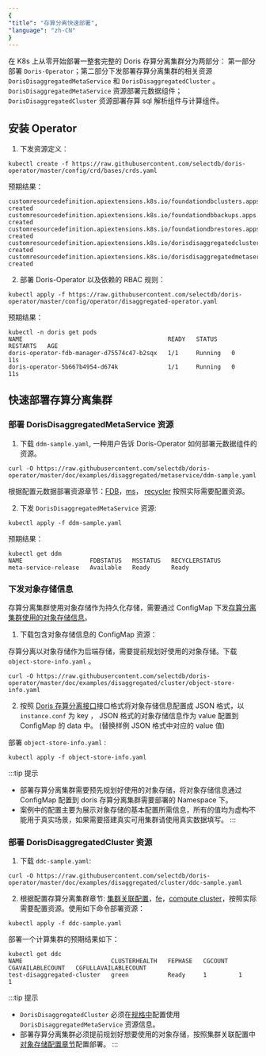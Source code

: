 ```yaml
---
{
"title": "存算分离快速部署",
"language": "zh-CN"
}
---
```


<!-- 
Licensed to the Apache Software Foundation (ASF) under one
or more contributor license agreements.  See the NOTICE file
distributed with this work for additional information
regarding copyright ownership.  The ASF licenses this file
to you under the Apache License, Version 2.0 (the
"License"); you may not use this file except in compliance
with the License.  You may obtain a copy of the License at

  http://www.apache.org/licenses/LICENSE-2.0

Unless required by applicable law or agreed to in writing,
software distributed under the License is distributed on an
"AS IS" BASIS, WITHOUT WARRANTIES OR CONDITIONS OF ANY
KIND, either express or implied.  See the License for the
specific language governing permissions and limitations
under the License.
-->

在 K8s 上从零开始部署一整套完整的 Doris 存算分离集群分为两部分： 第一部分部署 `Doris-Operator`；第二部分下发部署存算分离集群的相关资源 `DorisDisaggregatedMetaService`  和 `DorisDisaggregatedCluster` 。 `DorisDisaggregatedMetaService` 资源部署元数据组件； `DorisDisaggregatedCluster` 资源部署存算 sql 解析组件与计算组件。

## 安装 Operator

1. 下发资源定义：

```
kubectl create -f https://raw.githubusercontent.com/selectdb/doris-operator/master/config/crd/bases/crds.yaml
```

预期结果：

```
customresourcedefinition.apiextensions.k8s.io/foundationdbclusters.apps.foundationdb.org created
customresourcedefinition.apiextensions.k8s.io/foundationdbbackups.apps.foundationdb.org created
customresourcedefinition.apiextensions.k8s.io/foundationdbrestores.apps.foundationdb.org created
customresourcedefinition.apiextensions.k8s.io/dorisdisaggregatedclusters.disaggregated.cluster.doris.com created
customresourcedefinition.apiextensions.k8s.io/dorisdisaggregatedmetaservices.disaggregated.metaservice.doris.com created
```

2. 部署 Doris-Operator 以及依赖的 RBAC 规则：

```
kubectl apply -f https://raw.githubusercontent.com/selectdb/doris-operator/master/config/operator/disaggregated-operator.yaml
```

预期结果：

```
kubectl -n doris get pods
NAME                                         READY   STATUS    RESTARTS   AGE
doris-operator-fdb-manager-d75574c47-b2sqx   1/1     Running   0          11s
doris-operator-5b667b4954-d674k              1/1     Running   0          11s
```

## 快速部署存算分离集群

### 部署 DorisDisaggregatedMetaService 资源

1. 下载 `ddm-sample.yaml`, 一种用户告诉 Doris-Operator 如何部署元数据组件的资源。

```shell
curl -O https://raw.githubusercontent.com/selectdb/doris-operator/master/doc/examples/disaggregated/metaservice/ddm-sample.yaml
```

根据配置元数据部署资源章节：[FDB](./install-metaservice/config-fdb.md)，[ms](./install-metaservice/config-ms.md)， [recycler](./install-metaservice/config-recycler.md) 按照实际需要配置资源。

2. 下发 `DorisDisaggregatedMetaService` 资源:

```
kubectl apply -f ddm-sample.yaml
```

预期结果：

```
kubectl get ddm
NAME                   FDBSTATUS   MSSTATUS   RECYCLERSTATUS
meta-service-release   Available   Ready      Ready
```

### 下发对象存储信息

存算分离集群使用对象存储作为持久化存储，需要通过 ConfigMap 下发[存算分离集群使用的对象存储信息](./install-cluster/config-relation#注册对象存储)。

1. 下载包含对象存储信息的 ConfigMap 资源：

存算分离以对象存储作为后端存储，需要提前规划好使用的对象存储。下载 `object-store-info.yaml` 。

```
curl -O https://raw.githubusercontent.com/selectdb/doris-operator/master/doc/examples/disaggregated/cluster/object-store-info.yaml
```

2. 按照 [Doris 存算分离接口](../../../../compute-storage-decoupled/creating-cluster#%E5%86%85%E7%BD%AE%E5%AD%98%E5%82%A8%E5%90%8E%E7%AB%AF)接口格式将对象存储信息配置成 JSON 格式，以 `instance.conf` 为 key ， JSON 格式的对象存储信息作为 value 配置到 ConfigMap 的 data 中。  (替换样例 JSON 格式中对应的 value 值)

部署 `object-store-info.yaml` :

```shell
kubectl apply -f object-store-info.yaml
```

:::tip 提示
- 部署存算分离集群需要预先规划好使用的对象存储，将对象存储信息通过 ConfigMap 配置到 doris 存算分离集群需要部署的 Namespace 下。
- 案例中的配置主要为展示对象存储的基本配置所需信息，所有的值均为虚构不能用于真实场景，如果需要搭建真实可用集群请使用真实数据填写。
:::

### 部署 DorisDisaggregatedCluster 资源

1. 下载 `ddc-sample.yaml`:

```shell
curl -O https://raw.githubusercontent.com/selectdb/doris-operator/master/doc/examples/disaggregated/cluster/ddc-sample.yaml
```

2. 根据配置存算分离集群章节: [集群关联配置](./install-cluster/config-relation.md)，[fe](./install-cluster/config-fe.md)，[compute cluster](./install-cluster/config-cc.md)，按照实际需要配置资源。使用如下命令部署资源：

```
kubectl apply -f ddc-sample.yaml
```

部署一个计算集群的预期结果如下：

```
kubectl get ddc
NAME                         CLUSTERHEALTH   FEPHASE   CGCOUNT   CGAVAILABLECOUNT   CGFULLAVAILABLECOUNT
test-disaggregated-cluster   green           Ready     1         1                  1
```

:::tip 提示
- `DorisDisaggregatedCluster` 必须在[规格中](./install-cluster/config-relation.md)配置使用 `DorisDisaggregatedMetaService` 资源信息。
- 部署存算分离集群必须提前规划好想要使用的对象存储，按照集群关联配置中[对象存储配置章节](./install-cluster/config-relation.md)配置部署。
:::
